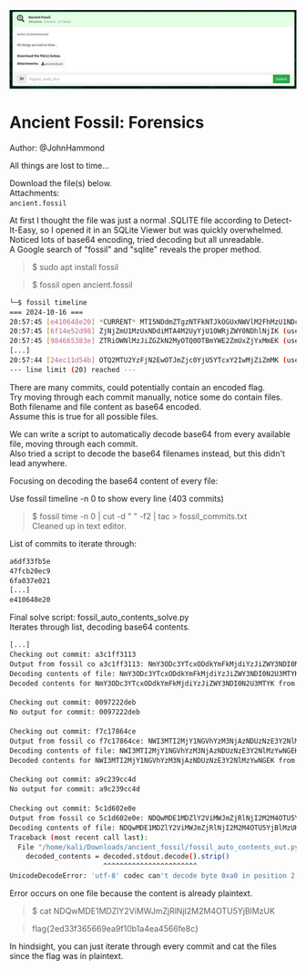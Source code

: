 ![ancient-fossil-ss1.png](./ancient-fossil-ss1.png)

# Ancient Fossil: Forensics  

Author: @JohnHammond  

All things are lost to time...  

Download the file(s) below.  
Attachments:   
```ancient.fossil```

At first I thought the file was just a normal .SQLITE file according to Detect-It-Easy, so I opened it in an SQLite Viewer but was quickly overwhelmed.  
Noticed lots of base64 encoding, tried decoding but all unreadable.  
A Google search of "fossil" and "sqlite" reveals the proper method.  

> $ sudo apt install fossil

> $ fossil open ancient.fossil  

```bash
└─$ fossil timeline       
=== 2024-10-16 ===
20:57:45 [e410648e20] *CURRENT* MTI5NDdmZTgzNTFkNTJkOGUxNWVlM2FhMzU1NDcyNTEK (user: kali tags: trunk)
20:57:45 [6f14e52d98] ZjNjZmU1MzUxNDdiMTA4M2UyYjU1OWRjZWY0NDhlNjIK (user: kali tags: trunk)
20:57:45 [984665383e] ZTRiOWNlMzJiZGZkN2MyOTQ0OTBmYWE2ZmUxZjYxMmEK (user: kali tags: trunk)
[...]
20:57:44 [24ec11d54b] OTQ2MTU2YzFjN2EwOTJmZjc0YjU5YTcxY2IwMjZiZmMK (user: kali tags: trunk)
--- line limit (20) reached ---
```

There are many commits, could potentially contain an encoded flag.  
Try moving through each commit manually, notice some do contain files.  
Both filename and file content as base64 encoded.  
Assume this is true for all possible files.  

We can write a script to automatically decode base64 from every available file, moving through each commit.  
Also tried a script to decode the base64 filenames instead, but this didn't lead anywhere.  

Focusing on decoding the base64 content of every file:  

Use fossil timeline -n 0 to show every line (403 commits)  

> $ fossil time -n 0 | cut -d " " -f2 | tac > fossil_commits.txt  
Cleaned up in text editor.  

List of commits to iterate through:  
```bash
a6df33fb5e
47fcb20ec9
6fa037e021
[...]
e410648e20
```

Final solve script: fossil_auto_contents_solve.py  
Iterates through list, decoding base64 contents.  

```bash
[...]
Checking out commit: a3c1ff3113
Output from fossil co a3c1ff3113: NmY3ODc3YTcxODdkYmFkMjdiYzJiZWY3NDI0N2U3MTYK
Decoding contents of file: NmY3ODc3YTcxODdkYmFkMjdiYzJiZWY3NDI0N2U3MTYK
Decoded contents for NmY3ODc3YTcxODdkYmFkMjdiYzJiZWY3NDI0N2U3MTYK from commit a3c1ff3113: df29734adb29a99a2ecc5eed5c755a1c

Checking out commit: 0097222deb
No output for commit: 0097222deb

Checking out commit: f7c17864ce
Output from fossil co f7c17864ce: NWI3MTI2MjY1NGVhYzM3NjAzNDUzNzE3Y2NlMzYwNGEK
Decoding contents of file: NWI3MTI2MjY1NGVhYzM3NjAzNDUzNzE3Y2NlMzYwNGEK
Decoded contents for NWI3MTI2MjY1NGVhYzM3NjAzNDUzNzE3Y2NlMzYwNGEK from commit f7c17864ce: 476ca3e53513fc21cc1c958d166a1663

Checking out commit: a9c239cc4d
No output for commit: a9c239cc4d

Checking out commit: 5c1d602e0e
Output from fossil co 5c1d602e0e: NDQwMDE1MDZlY2ViMWJmZjRlNjI2M2M4OTU5YjBlMzUK
Decoding contents of file: NDQwMDE1MDZlY2ViMWJmZjRlNjI2M2M4OTU5YjBlMzUK
Traceback (most recent call last):
  File "/home/kali/Downloads/ancient_fossil/fossil_auto_contents_out.py", line 47, in <module>
    decoded_contents = decoded.stdout.decode().strip()
                       ^^^^^^^^^^^^^^^^^^^^^^^
UnicodeDecodeError: 'utf-8' codec can't decode byte 0xa0 in position 2: invalid start byte
```

Error occurs on one file because the content is already plaintext.  

> $ cat NDQwMDE1MDZlY2ViMWJmZjRlNjI2M2M4OTU5YjBlMzUK
        
> flag{2ed33f365669ea9f10b1a4ea4566fe8c}

In hindsight, you can just iterate through every commit and cat the files since the flag was in plaintext.

